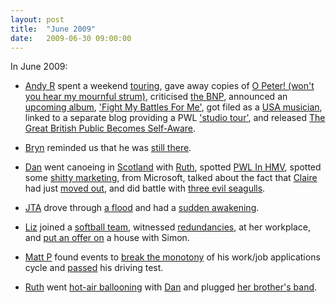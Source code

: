 ```yaml
---
layout: post
title:  "June 2009"
date:   2009-06-30 09:00:00
---
```


In June 2009:

* [Andy R][andy-r] spent a weekend [touring](http://paganwandererlu.wordpress.com/2009/06/01/weekend-blog/), gave away copies of [O Peter! (won't you hear my mournful strum)](http://paganwandererlu.wordpress.com/2009/06/05/o-peter/), criticised [the BNP](http://paganwandererlu.wordpress.com/2009/06/09/the-bnp/), announced an [upcoming album](http://paganwandererlu.wordpress.com/2009/06/10/album-out-monday/), ['Fight My Battles For Me'](http://paganwandererlu.wordpress.com/2009/06/15/fight-my-battles-for-me-released-today/), got filed as a [USA musician](http://paganwandererlu.wordpress.com/2009/06/16/pwl-usa/), linked to a separate blog providing a PWL ['studio tour'](http://paganwandererlu.wordpress.com/2009/06/19/studio-tour-and-more/), and released [The Great British Public Becomes Self-Aware](http://paganwandererlu.wordpress.com/2009/06/21/quick-update-new-song/).

* [Bryn][bryn] reminded us that he was [still there](http://randomlyevil.org.uk/2009/06/23/yma-o-hyd-still-here/).

* [Dan][dan] went canoeing in [Scotland](http://www.scatmania.org/2009/06/16/scotland-etc/) with [Ruth][ruth], spotted [PWL In HMV](http://www.scatmania.org/2009/06/16/pagan-wanderer-lu-in-hmv/), spotted some [shitty marketing](http://www.scatmania.org/2009/06/18/the-latest-stupidity-from-the-internet-explorer-team/), from Microsoft, talked about the fact that [Claire][claire] had just [moved out](http://www.scatmania.org/2009/06/18/claire-goes-to-pisa/), and did battle with [three evil seagulls](http://www.scatmania.org/2009/06/29/a-plague-of-seagulls/).

* [JTA][jta] drove through [a flood](http://blog.electricquaker.co.uk/2009/06/22/nother-update/) and had a [sudden awakening](http://blog.electricquaker.co.uk/2009/06/23/dear-today/).

* [Liz][liz] joined a [softball team](http://norasdollhouse.livejournal.com/105426.html), witnessed [redundancies](http://norasdollhouse.livejournal.com/105623.html), at her workplace, and [put an offer on](http://norasdollhouse.livejournal.com/105849.html) a house with Simon.

* [Matt P][matt-p] found events to [break the monotony](http://myzelik.livejournal.com/46344.html) of his work/job applications cycle and [passed](http://myzelik.livejournal.com/46717.html) his driving test.

* [Ruth][ruth] went [hot-air ballooning](http://fleeblewidget.livejournal.com/157921.html) with [Dan][dan] and plugged [her brother's band](http://fleeblewidget.livejournal.com/158171.html).


[adam-g]:  http://strokeyadam.livejournal.com/
[adam-w]:  http://www.ad-space.org.uk/
[andy-k]:  http://theguidemark3.livejournal.com/
[andy-r]:  http://selfdoubtgun.wordpress.com/
[beth]:    http://littlegreenbeth.livejournal.com/
[bryn]:    http://randomlyevil.org.uk/
[claire]:  http://nowebsite.co.uk/blog/
[dan]:     http://www.scatmania.org/
[ele]:     http://ele-is-crazy.livejournal.com/
[fiona]:   http://fionafish.wordpress.com/
[hayley]:  http://leelee1983.livejournal.com/
[jen]:     http://scleip.livejournal.com/
[jimmy]:   http://vikingjim.livejournal.com/
[jta]:     http://blog.electricquaker.co.uk/
[kit]:     http://reaperkit.wordpress.com/
[liz]:     http://norasdollhouse.livejournal.com/
[malbo21]: http://malbo21.wordpress.com/
[matt-p]:  http://myzelik.livejournal.com/
[matt-r]:  http://matt-inthe-hat.livejournal.com/
[paul]:    http://blog.pacifist.co.uk/
[penny]:   http://thepennyfaerie.livejournal.com/
[pete]:    http://loonybin345.livejournal.com/
[rory]:    http://razinaber.livejournal.com/
[ruth]:    http://fleeblewidget.co.uk/
[sarah]:   http://starlight-sarah.livejournal.com/
[sian]:    http://elgingerbread.wordpress.com/
